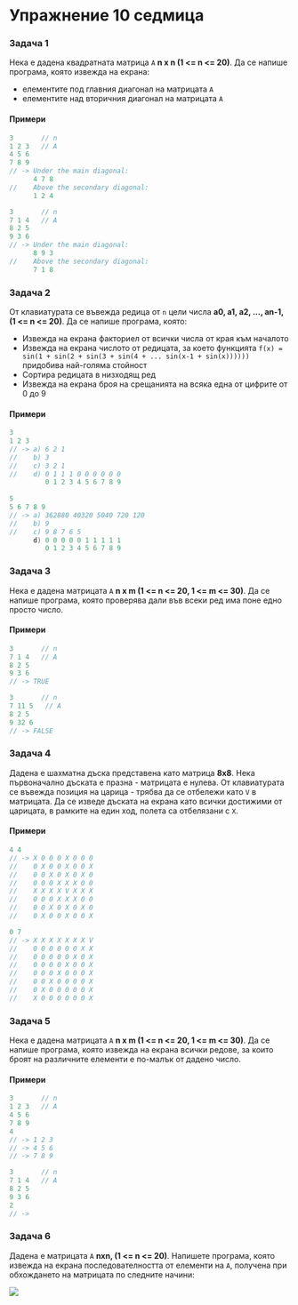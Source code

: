 Упражнение 10 седмица
====================

### Задача 1 ###

Нека е дадена квадратната матрица ```А``` **n x n (1 <= n <= 20)**. Да се напише програма, която извежда на екрана:
* елементите под главния диагонал на матрицата ```А```
* елементите над вторичния диагонал на матрицата ```А```

#### Примери ####

```c++
3       // n
1 2 3   // A
4 5 6
7 8 9
// -> Under the main diagonal: 
	  4 7 8 
//    Above the secondary diagonal: 
	  1 2 4

3       // n
7 1 4   // A
8 2 5
9 3 6
// -> Under the main diagonal: 
	  8 9 3
//    Above the secondary diagonal: 
	  7 1 8
```

### Задача 2 ###

От клавиатурата се въвежда редица от ```n``` цели числа **a0, a1, a2, ..., an-1, (1 <= n <= 20)**. Да се напише програма, която:

* Извежда на екрана факториел от всички числа от края към началото
* Извежда на екрана числото от редицата, за което функцията ```f(x) = sin(1 + sin(2 + sin(3 + sin(4 + ... sin(x-1 + sin(x))))))``` придобива най-голяма стойност
* Сортира редицата в низходящ ред
* Извежда на екрана броя на срещанията на всяка една от цифрите от 0 до 9

#### Примери ####

```c++
3
1 2 3
// -> a) 6 2 1
//    b) 3
//    c) 3 2 1
//    d) 0 1 1 1 0 0 0 0 0 0
		 0 1 2 3 4 5 6 7 8 9
		 
5
5 6 7 8 9
// -> a) 362880 40320 5040 720 120
//    b) 9
//    c) 9 8 7 6 5
	  d) 0 0 0 0 0 1 1 1 1 1
		 0 1 2 3 4 5 6 7 8 9
```

### Задача 3 ###

Нека е дадена матрицата ```A``` **n x m (1 <= n <= 20, 1 <= m <= 30)**. Да се напише програма, която проверява дали във всеки ред има поне едно просто число.

#### Примери ####

```c++
3       // n
7 1 4   // A
8 2 5
9 3 6
// -> TRUE

3       // n
7 11 5   // A
8 2 5
9 32 6
// -> FALSE
```

### Задача 4 ###

Дадена е шахматна дъска представена като матрица **8x8**. Нека първоначално дъската е празна - матрицата е нулева. От клавиатурата се въвежда позиция на царица - трябва да се отбележи като ```V``` в матрицата. Да се изведе дъската на екрана като всички достижими от царицата, в рамките на един ход, полета са отбелязани с ```X```.

#### Примери ####

```c++
4 4
// -> X 0 0 0 X 0 0 0
//    0 X 0 0 X 0 0 X
//    0 0 X 0 X 0 X 0
//    0 0 0 X X X 0 0
//    X X X X V X X X
//    0 0 0 X X X 0 0
//    0 0 X 0 X 0 X 0
//    0 X 0 0 X 0 0 X

0 7
// -> X X X X X X X V
//    0 0 0 0 0 0 X X
//    0 0 0 0 0 X 0 X
//    0 0 0 0 X 0 0 X
//    0 0 0 X 0 0 0 X
//    0 0 X 0 0 0 0 X
//    0 X 0 0 0 0 0 X
//    X 0 0 0 0 0 0 X
```

### Задача 5 ###

Нека е дадена матрицата ```A``` **n x m (1 <= n <= 20, 1 <= m <= 30)**. Да се напише програма, която извежда на екрана всички редове, за които броят на различните елементи е по-малък от дадено число.

#### Примери ####

```c++
3       // n
1 2 3   // A
4 5 6
7 8 9
4
// -> 1 2 3 
// -> 4 5 6
// -> 7 8 9

3       // n
7 1 4   // A
8 2 5
9 3 6
2
// -> 
```

### Задачa 6 ###

Дадена е матрицата ```А``` **nxn, (1 <= n <= 20)**. Напишете програма, която извежда на екрана последователността от елементи на ```А```, получена при обхождането на матрицата по следните начини:

![](http://img7.imageshack.us/img7/5575/nr2k.png)
